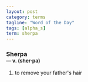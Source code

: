 ```yaml
---
layout: post
category: terms
tagline: "Word of the Day"
tags: [alpha_s]
term: sherpa
---
```


<h3>Sherpa<br/> <small>&mdash; v. (sher<span>&middot;</span>pa)</small></h3>
<p><ol>
<li>to remove your father's hair</li>
</ol></p>
